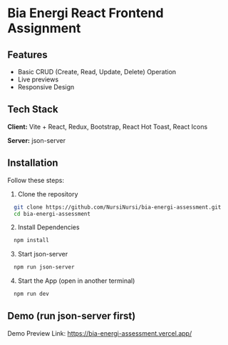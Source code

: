
# Bia Energi React Frontend Assignment


## Features

- Basic CRUD (Create, Read, Update, Delete) Operation
- Live previews
- Responsive Design


## Tech Stack

**Client:** Vite + React, Redux, Bootstrap, React Hot Toast, React Icons

**Server:** json-server


## Installation

Follow these steps:

1. Clone the repository
```bash
  git clone https://github.com/NursiNursi/bia-energi-assessment.git
  cd bia-energi-assessment
```
    
2. Install Dependencies
```bash
  npm install
```

3. Start json-server
```bash
  npm run json-server
```

4. Start the App (open in another terminal)
```bash
  npm run dev
```

## Demo (run json-server first)

Demo Preview Link: https://bia-energi-assessment.vercel.app/
